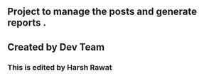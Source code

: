 ## Project to manage the posts and generate reports .

## Created by Dev Team  


### This is edited by Harsh Rawat 
